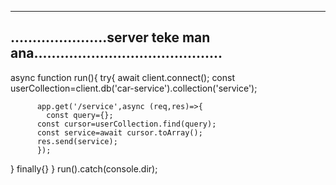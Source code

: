 ------------------------------------------------------------------------------------
......................server teke man ana...........................................
---------------------------------------------------------------------------------

async function run(){
 try{
    await client.connect();
    const userCollection=client.db('car-service').collection('service');
    
  
          app.get('/service',async (req,res)=>{
            const query={};
          const cursor=userCollection.find(query);
          const service=await cursor.toArray();
          res.send(service);
          });
   } finally{}
}
run().catch(console.dir);
